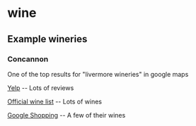 # wine

## Example wineries

### Concannon

One of the top results for "livermore wineries" in google maps

[Yelp](https://www.yelp.com/biz/concannon-vineyard-livermore) -- Lots of reviews

[Official wine list](http://shop.concannonvineyard.com/index.cfm?method=storeproducts.showlist) -- Lots of wines

[Google Shopping](https://www.google.com/webhp#tbm=shop&q=concannon+wine) -- A few of their wines
